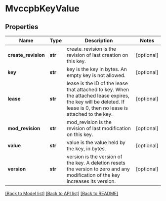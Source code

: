 # MvccpbKeyValue

## Properties
Name | Type | Description | Notes
------------ | ------------- | ------------- | -------------
**create_revision** | **str** | create_revision is the revision of last creation on this key. | [optional] 
**key** | **str** | key is the key in bytes. An empty key is not allowed. | [optional] 
**lease** | **str** | lease is the ID of the lease that attached to key. When the attached lease expires, the key will be deleted. If lease is 0, then no lease is attached to the key. | [optional] 
**mod_revision** | **str** | mod_revision is the revision of last modification on this key. | [optional] 
**value** | **str** | value is the value held by the key, in bytes. | [optional] 
**version** | **str** | version is the version of the key. A deletion resets the version to zero and any modification of the key increases its version. | [optional] 

[[Back to Model list]](../README.md#documentation-for-models) [[Back to API list]](../README.md#documentation-for-api-endpoints) [[Back to README]](../README.md)


